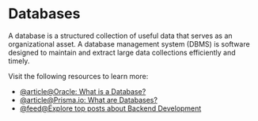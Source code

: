 # Databases

A database is a structured collection of useful data that serves as an organizational asset. A database management system (DBMS) is software designed to maintain and extract large data collections efficiently and timely.

Visit the following resources to learn more:

- [@article@Oracle: What is a Database?](https://www.oracle.com/database/what-is-database/)
- [@article@Prisma.io: What are Databases?](https://www.prisma.io/dataguide/intro/what-are-databases)
- [@feed@Explore top posts about Backend Development](https://app.daily.dev/tags/backend?ref=roadmapsh)
